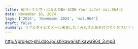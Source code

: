 ```yaml
---
title: 石川・ホンマ・ぶるんのBe-SIDE Your Life! vol.964-3
date: November 10, 2024
tags: ['2024', 'November 2024', 'vol.964']
draft: false
summary: リアルタイムでメール来ました！みなさん気を付けてください！！
---
```


http://project-phi.ddo.jp/ishikawa/ishikawa964_3.mp3